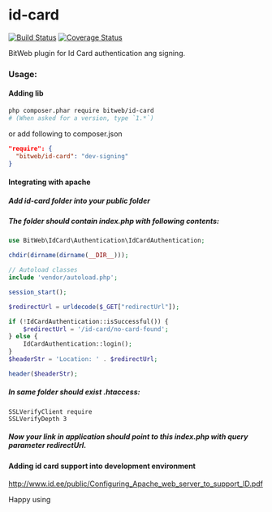 id-card
=======
[![Build Status](https://travis-ci.org/BitWeb/id-card.png?branch=master)](https://travis-ci.org/BitWeb/id-card)
[![Coverage Status](https://coveralls.io/repos/BitWeb/id-card/badge.png)](https://coveralls.io/r/BitWeb/id-card)

BitWeb plugin for Id Card authentication ang signing.

### Usage:

#### Adding lib
```sh
php composer.phar require bitweb/id-card
# (When asked for a version, type `1.*`)
```

or add following to composer.json

```json
"require": {
  "bitweb/id-card": "dev-signing"
}
```

#### Integrating with apache

##### Add id-card folder into your public folder
##### The folder should contain index.php with following contents:
```php
use BitWeb\IdCard\Authentication\IdCardAuthentication;

chdir(dirname(dirname(__DIR__)));

// Autoload classes
include 'vendor/autoload.php';

session_start();

$redirectUrl = urldecode($_GET["redirectUrl"]);

if (!IdCardAuthentication::isSuccessful()) {
    $redirectUrl = '/id-card/no-card-found';
} else {
    IdCardAuthentication::login();
}
$headerStr = 'Location: ' . $redirectUrl;

header($headerStr);
```
##### In same folder should exist .htaccess:
```
SSLVerifyClient require
SSLVerifyDepth 3
```
##### Now your link in application should point to this index.php with query parameter redirectUrl.


#### Adding id card support into development environment
http://www.id.ee/public/Configuring_Apache_web_server_to_support_ID.pdf

Happy using
